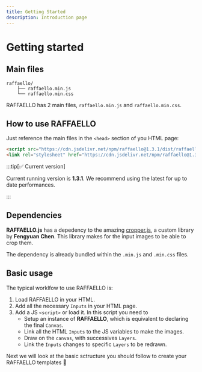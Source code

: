 ```yaml
---
title: Getting Started
description: Introduction page
---
```


# Getting started


## Main files

```text
raffaello/
    ├── raffaello.min.js
    └── raffaello.min.css
```

RAFFAELLO has 2 main files, `raffaello.min.js` and `raffaello.min.css`.

## How to use RAFFAELLO

Just reference the main files in the `<head>` section of you HTML page:


```html
<script src="https://cdn.jsdelivr.net/npm/raffaello@1.3.1/dist/raffaello.min.js" data-license="abc123"></script>
<link rel="stylesheet" href="https://cdn.jsdelivr.net/npm/raffaello@1.3.1/dist/raffaello.min.css">
```

:::tip[✅ Current version]

Current running version is <b>1.3.1</b>. We recommend using the latest for up to date performances.

:::


## Dependencies

**RAFFAELLO.js** has a depedency to the amazing [cropper.js](https://github.com/fengyuanchen/cropperjs/), a custom library by **Fengyuan Chen**. This library makes for the input images to be able to crop them.

The dependency is already bundled within the `.min.js` and `.min.css` files.


## Basic usage

The typical worklfow to use RAFFAELLO is:
1. Load RAFFAELLO in your HTML.
1. Add all the necessary `Inputs` in your HTML page. 
2. Add a JS `<script>` or load it. In this script you need to
    - Setup an instance of **RAFFAELLO**, which is equivalent to declaring the final `Canvas`.
    - Link all the HTML `Inputs` to the JS variables to make the images.
    - Draw on the `canvas`, with successives `Layers`.
    - Link the `Inputs` changes to specific `Layers` to be redrawn.

Next we will look at the basic sctructure you should follow to create your RAFFAELLO templates 🚀